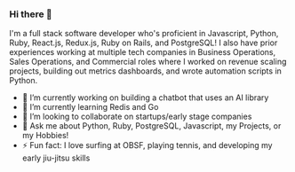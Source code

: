 ### Hi there 👋

I'm a full stack software developer who's proficient in Javascript, Python, Ruby, React.js, Redux.js, Ruby on Rails, and PostgreSQL! I also have prior experiences working at multiple tech companies in Business Operations, Sales Operations, and Commercial roles where I worked on revenue scaling projects, building out metrics dashboards, and wrote automation scripts in Python.

- 🔭 I’m currently working on building a chatbot that uses an AI library
- 🌱 I’m currently learning Redis and Go
- 👯 I’m looking to collaborate on startups/early stage companies
- 💬 Ask me about Python, Ruby, PostgreSQL, Javascript, my Projects, or my Hobbies!
- ⚡ Fun fact: I love surfing at OBSF, playing tennis, and developing my early jiu-jitsu skills

<!--
**kookumber/kookumber** is a ✨ _special_ ✨ repository because its `README.md` (this file) appears on your GitHub profile.

-->
